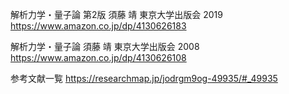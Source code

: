 解析力学・量子論 第2版 須藤 靖 東京大学出版会 2019
https://www.amazon.co.jp/dp/4130626183

解析力学・量子論 須藤 靖 東京大学出版会 2008
https://www.amazon.co.jp/dp/4130626108

参考文献一覧
https://researchmap.jp/jodrgm9og-49935/#_49935
